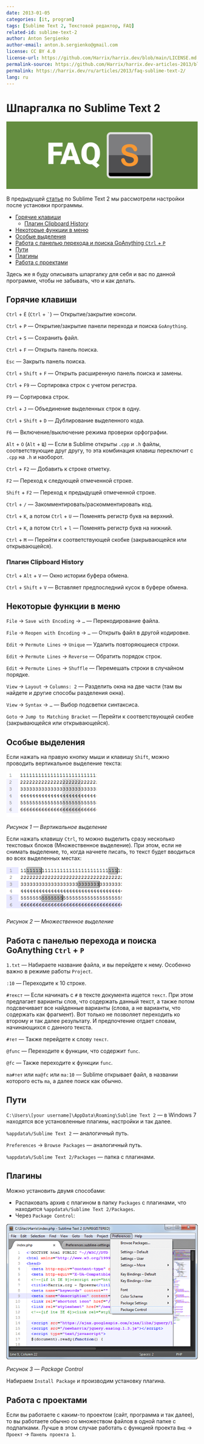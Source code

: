 ```yaml
---
date: 2013-01-05
categories: [it, program]
tags: [Sublime Text 2, Текстовой редактор, FAQ]
related-id: sublime-text-2
author: Anton Sergienko
author-email: anton.b.sergienko@gmail.com
license: CC BY 4.0
license-url: https://github.com/Harrix/harrix.dev/blob/main/LICENSE.md
permalink-source: https://github.com/Harrix/harrix.dev-articles-2013/blob/main/faq-sublime-text-2/faq-sublime-text-2.md
permalink: https://harrix.dev/ru/articles/2013/faq-sublime-text-2/
lang: ru
---
```


# Шпаргалка по Sublime Text 2

![Featured image](featured-image.svg)

В предыдущей [статье](http://blog.harrix.org/?p=43) по Sublime Text 2 мы рассмотрели настройки после установки программы.

- [Горячие клавиши](#горячие-клавиши)
  - [Плагин Clipboard History](#плагин-clipboard-history)
- [Некоторые функции в меню](#некоторые-функции-в-меню)
- [Особые выделения](#особые-выделения)
- [Работа с панелью перехода и поиска GoAnything `Ctrl` + `P`](#работа-с-панелью-перехода-и-поиска-goanything-ctrl-p)
- [Пути](#пути)
- [Плагины](#плагины)
- [Работа с проектами](#работа-с-проектами)

Здесь же я буду описывать шпаргалку для себя и вас по данной программе, чтобы не забывать, что и как делать.

## Горячие клавиши

`Ctrl` + `Ё` (`Ctrl` + `` ` ``) — Открытие/закрытие консоли.

`Ctrl` + `P` — Открытие/закрытие панели перехода и поиска `GoAnything`.

`Ctrl` + `S` — Сохранить файл.

`Ctrl` + `F` — Открыть панель поиска.

`Esc` — Закрыть панель поиска.

`Ctrl` + `Shift` + `F` — Открыть расширенную панель поиска и замены.

`Ctrl` + `F9` — Сортировка строк с учетом регистра.

`F9` — Сортировка строк.

`Ctrl` + `J` — Объединение выделенных строк в одну.

`Ctrl` + `Shift` + `D` — Дублирование выделенного кода.

`F6` — Включение/выключение режима проверки орфографии.

`Alt` + `O` (`Alt` + `Щ`) — Если в Sublime открыты `.cpp` и `.h` файлы, соответствующие друг другу, то эта комбинация клавиш переключит с `.cpp` на `.h` и наоборот.

`Ctrl` + `F2` — Добавить к строке отметку.

`F2` — Переход к следующей отмеченной строке.

`Shift` + `F2` — Переход к предыдущей отмеченной строке.

`Ctrl` + `/` — Закомментировать/раскомментировать код.

`Ctrl` + `K`, а потом `Ctrl` + `U` — Поменять регистр букв на верхний.

`Ctrl` + `K`, а потом `Ctrl` + `l` — Поменять регистр букв на нижний.

`Ctrl` + `M` — Перейти к соответствующей скобке (закрывающейся или открывающейся).

### Плагин Clipboard History

`Ctrl` + `Alt` + `V` — Окно истории буфера обмена.

`Ctrl` + `Shift` + `V` — Вставляет предпоследний кусок в буфере обмена.

## Некоторые функции в меню

`File` → `Save with Encoding` → `…` — Перекодирование файла.

`File` → `Reopen with Encoding` → `…` — Открыть файл в другой кодировке.

`Edit` → `Permute Lines` → `Unique` — Удалить повторяющиеся строки.

`Edit` → `Permute Lines` → `Reverse` — Обратить порядок строк.

`Edit` → `Permute Lines` → `Shuffle` — Перемешать строки в случайном порядке.

`View` → `Layout` → `Columns: 2` — Разделить окна на две части (там вы найдете и другие способы разделения окна).

`View` → `Syntax` → `…` — Выбор подсветки синтаксиса.

`Goto` → `Jump to Matching Bracket` — Перейти к соответствующей скобке (закрывающейся или открывающейся).

## Особые выделения

Если нажать на правую кнопку мыши и клавишу `Shift`, можно проводить вертикальное выделение текста:

![Вертикальное выделение](img/vertical-selection.png)

_Рисунок 1 — Вертикальное выделение_

Если нажать клавишу `Ctrl`, то можно выделить сразу несколько текстовых блоков (Множественное выделение). При этом, если не снимать выделение, то, когда начнете писать, то текст будет вводиться во всех выделенных местах:

![Множественное выделение](img/multiple-selection.png)

_Рисунок 2 — Множественное выделение_

## Работа с панелью перехода и поиска GoAnything `Ctrl` + `P`

`1.txt` — Набираете название файла, и вы перейдете к нему. Особенно важно в режиме работы `Project`.

`:10` — Переходите к 10 строке.

`#текст` — Если начинать с `#` в тексте документа ищется `текст`. При этом предлагает варианты слов, что содержать данный текст, а также потом подсвечивает все найденные варианты (слова, а не варианты, что содержать как фрагмент). Вот только не позволяет переходить ко второму и так далее результату. И предпочтение отдает словам, начинающихся с данного текста.

`#тет` — Также перейдете к слову `текст`.

`@func` — Переходите к функции, что содержит `func`.

`@fc` — Также переходите к функции `func`.

`ma#тет` или `ma@fc` или `ma:10` — Sublime открывает файл, в названии которого есть `ma`, а далее поиск как обычно.

## Пути

`C:\Users\[your username]\AppData\Roaming\Sublime Text 2` — в Windows 7 находятся все установленные плагины, настройки и так далее.

`%appdata%/Sublime Text 2` — аналогичный путь.

`Preferences` → `Browse Packages` — аналогичный путь.

`%appdata%/Sublime Text 2/Packages` — папка с плагинами.

## Плагины

Можно установить двумя способами:

- Распаковать архив с плагином в папку `Packages` с плагинами, что находится `%appdata%/Sublime Text 2/Packages`.
- Через `Package Control`:

![Package Control](img/package-control.png)

_Рисунок 3 — Package Control_

Набираем `Install Package` и производим установку плагина.

## Работа с проектами

Если вы работаете с каким-то проектом (сайт, программа и так далее), то вы работаете обычно со множеством файлов в одной папке с подпапками. Лучше в этом случае работать с функцией проекта `Вид` → `Проект` → `Панель проекта 1`.
